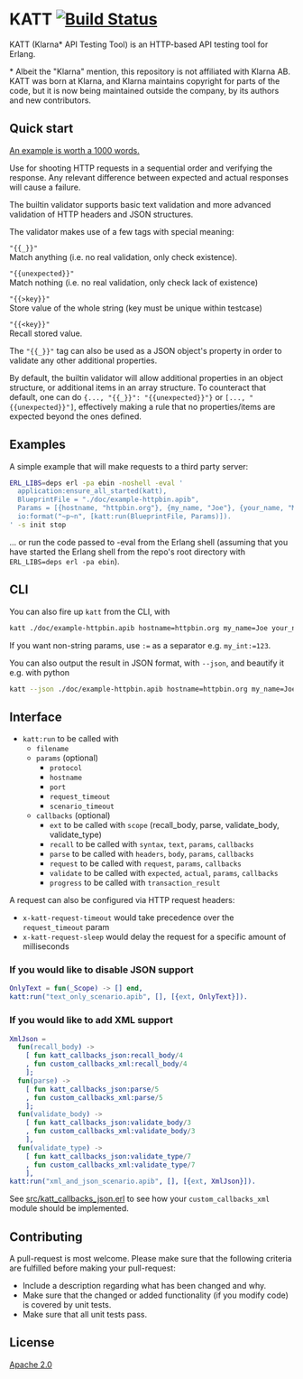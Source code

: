 # KATT [![Build Status][2]][1]

KATT (Klarna* API Testing Tool) is an HTTP-based API testing tool for Erlang.

\* Albeit the "Klarna" mention, this repository is not affiliated with Klarna AB.
KATT was born at Klarna, and Klarna maintains copyright for parts of the code,
but it is now being maintained outside the company, by its authors and new contributors.


## Quick start

[An example is worth a 1000 words.](doc/example-httpbin.apib)

Use for shooting HTTP requests in a sequential order and verifying the response.
Any relevant difference between expected and actual responses will cause a
failure.

The builtin validator supports basic text validation and more advanced validation of HTTP headers and JSON structures.

The validator makes use of a few tags with special meaning:

`"{{_}}"`  
Match anything (i.e. no real validation, only check existence).

`"{{unexpected}}"`  
Match nothing (i.e. no real validation, only check lack of existence)

`"{{>key}}"`  
Store value of the whole string (key must be unique within testcase)

`"{{<key}}"`  
Recall stored value.

The `"{{_}}"` tag can also be used as a JSON object's property in order to
validate any other additional properties.

By default, the builtin validator will allow additional properties in an object
structure, or additional items in an array structure. To counteract that
default, one can do `{..., "{{_}}": "{{unexpected}}"}` or
`[..., "{{unexpected}}"]`, effectively making a rule that no properties/items
are expected beyond the ones defined.


## Examples

A simple example that will make requests to a third party server:

```bash
ERL_LIBS=deps erl -pa ebin -noshell -eval '
  application:ensure_all_started(katt),
  BlueprintFile = "./doc/example-httpbin.apib",
  Params = [{hostname, "httpbin.org"}, {my_name, "Joe"}, {your_name, "Mike"}],
  io:format("~p~n", [katt:run(BlueprintFile, Params)]).
' -s init stop
```
... or run the code passed to -eval from the Erlang shell (assuming that you
have started the Erlang shell from the repo's root directory with `ERL_LIBS=deps
erl -pa ebin`).


## CLI

You can also fire up `katt` from the CLI, with
```bash
katt ./doc/example-httpbin.apib hostname=httpbin.org my_name=Joe your_name=Mike
```

If you want non-string params, use `:=` as a separator e.g. `my_int:=123`.

You can also output the result in JSON format, with `--json`, and beautify it e.g. with python
```bash
katt --json ./doc/example-httpbin.apib hostname=httpbin.org my_name=Joe your_name=Mike | python -m json.tool
```

## Interface

* `katt:run` to be called with
  * `filename`
  * `params` (optional)
    * `protocol`
    * `hostname`
    * `port`
    * `request_timeout`
    * `scenario_timeout`
  * `callbacks` (optional)
    * `ext` to be called with `scope` (recall_body, parse, validate_body, validate_type)
    * `recall` to be called with `syntax`, `text`, `params`, `callbacks`
    * `parse` to be called with `headers`, `body`, `params`, `callbacks`
    * `request` to be called with `request`, `params`, `callbacks`
    * `validate` to be called with `expected`, `actual`, `params`, `callbacks`
    * `progress` to be called with `transaction_result`

A request can also be configured via HTTP request headers:

* `x-katt-request-timeout` would take precedence over the `request_timeout` param
* `x-katt-request-sleep` would delay the request for a specific amount of milliseconds

### If you would like to disable JSON support

```erlang
OnlyText = fun(_Scope) -> [] end,
katt:run("text_only_scenario.apib", [], [{ext, OnlyText}]).
```

### If you would like to add XML support

```erlang
XmlJson =
  fun(recall_body) ->
    [ fun katt_callbacks_json:recall_body/4
    , fun custom_callbacks_xml:recall_body/4
    ];
  fun(parse) ->
    [ fun katt_callbacks_json:parse/5
    , fun custom_callbacks_xml:parse/5
    ];
  fun(validate_body) ->
    [ fun katt_callbacks_json:validate_body/3
    , fun custom_callbacks_xml:validate_body/3
    ],
  fun(validate_type) ->
    [ fun katt_callbacks_json:validate_type/7
    , fun custom_callbacks_xml:validate_type/7
    ],
katt:run("xml_and_json_scenario.apib", [], [{ext, XmlJson}]).
```

See [src/katt_callbacks_json.erl](src/katt_callbacks_json.erl) to see how your
`custom_callbacks_xml` module should be implemented.

## Contributing

A pull-request is most welcome. Please make sure that the following criteria are
fulfilled before making your pull-request:

* Include a description regarding what has been changed and why.
* Make sure that the changed or added functionality (if you modify code) is
  covered by unit tests.
* Make sure that all unit tests pass.


## License

[Apache 2.0](LICENSE)


  [1]: https://travis-ci.org/for-GET/katt
  [2]: https://travis-ci.org/for-GET/katt.png
